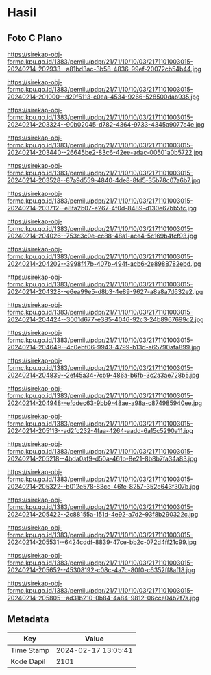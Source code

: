 # Hasil

## Foto C Plano

https://sirekap-obj-formc.kpu.go.id/1383/pemilu/pdpr/21/71/10/10/03/2171101003015-20240214-202933--a81bd3ac-3b58-4836-99ef-20072cb54b44.jpg

https://sirekap-obj-formc.kpu.go.id/1383/pemilu/pdpr/21/71/10/10/03/2171101003015-20240214-201000--d29f5113-c0ea-4534-9266-528500dab935.jpg

https://sirekap-obj-formc.kpu.go.id/1383/pemilu/pdpr/21/71/10/10/03/2171101003015-20240214-203324--90b02045-d782-4364-9733-4345a9077c4e.jpg

https://sirekap-obj-formc.kpu.go.id/1383/pemilu/pdpr/21/71/10/10/03/2171101003015-20240214-203440--26645be2-83c6-42ee-adac-00501a0b5722.jpg

https://sirekap-obj-formc.kpu.go.id/1383/pemilu/pdpr/21/71/10/10/03/2171101003015-20240214-203528--87a9d559-4840-4de8-8fd5-35b78c07a6b7.jpg

https://sirekap-obj-formc.kpu.go.id/1383/pemilu/pdpr/21/71/10/10/03/2171101003015-20240214-203712--e8fa2b07-e267-4f0d-8489-d130e67bb5fc.jpg

https://sirekap-obj-formc.kpu.go.id/1383/pemilu/pdpr/21/71/10/10/03/2171101003015-20240214-204026--753c3c0e-cc88-48a1-ace4-5c169b4fcf93.jpg

https://sirekap-obj-formc.kpu.go.id/1383/pemilu/pdpr/21/71/10/10/03/2171101003015-20240214-204202--3998f47b-407b-494f-acb6-2e8988782ebd.jpg

https://sirekap-obj-formc.kpu.go.id/1383/pemilu/pdpr/21/71/10/10/03/2171101003015-20240214-204328--e6ea99e5-d8b3-4e89-9627-a8a8a7d632e2.jpg

https://sirekap-obj-formc.kpu.go.id/1383/pemilu/pdpr/21/71/10/10/03/2171101003015-20240214-204424--3001d677-e385-4046-92c3-24b8967699c2.jpg

https://sirekap-obj-formc.kpu.go.id/1383/pemilu/pdpr/21/71/10/10/03/2171101003015-20240214-204649--4c0ebf06-9943-4799-b13d-a65790afa899.jpg

https://sirekap-obj-formc.kpu.go.id/1383/pemilu/pdpr/21/71/10/10/03/2171101003015-20240214-204839--2ef45a34-7cb9-486a-b6fb-3c2a3ae728b5.jpg

https://sirekap-obj-formc.kpu.go.id/1383/pemilu/pdpr/21/71/10/10/03/2171101003015-20240214-204948--efddec63-9bb9-48ae-a98a-c874985940ee.jpg

https://sirekap-obj-formc.kpu.go.id/1383/pemilu/pdpr/21/71/10/10/03/2171101003015-20240214-205113--ad2fc232-4faa-4264-aadd-6a15c5290a11.jpg

https://sirekap-obj-formc.kpu.go.id/1383/pemilu/pdpr/21/71/10/10/03/2171101003015-20240214-205218--4bda0af9-d50a-461b-8e21-8b8b7fa34a83.jpg

https://sirekap-obj-formc.kpu.go.id/1383/pemilu/pdpr/21/71/10/10/03/2171101003015-20240214-205322--b012e578-83ce-46fe-8257-352e643f307b.jpg

https://sirekap-obj-formc.kpu.go.id/1383/pemilu/pdpr/21/71/10/10/03/2171101003015-20240214-205422--2c88155a-151d-4e92-a7d2-93f8b290322c.jpg

https://sirekap-obj-formc.kpu.go.id/1383/pemilu/pdpr/21/71/10/10/03/2171101003015-20240214-205531--6424cddf-8839-47ce-bb2c-072d4ff21c99.jpg

https://sirekap-obj-formc.kpu.go.id/1383/pemilu/pdpr/21/71/10/10/03/2171101003015-20240214-205652--45308192-c08c-4a7c-80f0-c6352ff8af18.jpg

https://sirekap-obj-formc.kpu.go.id/1383/pemilu/pdpr/21/71/10/10/03/2171101003015-20240214-205805--ad31b210-0b84-4a84-9812-06cce04b2f7a.jpg


## Metadata

| Key        | Value               |
| ---------- | ------------------- |
| Time Stamp | 2024-02-17 13:05:41 |
| Kode Dapil | 2101                |



